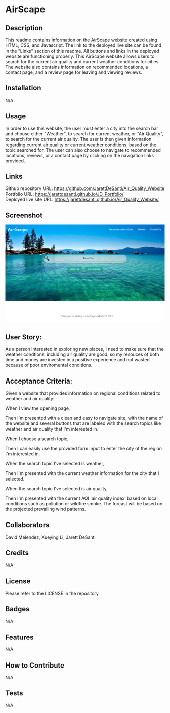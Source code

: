 # AirScape

## Description

This readme contains information on the AirScape website created using HTML, CSS, and Javascript. The link to the deployed live site can be found in the "Links" section of this readme. All buttons and links in the deployed website are functioning properly. This AirScape website allows users to search for the current air quality and current weather conditions for cities. The website also contains information on recommended locations, a contact page, and a review page for leaving and viewing reviews.

## Installation

N/A

## Usage

In order to use this website, the user must enter a city into the search bar and choose either "Weather", to search for current weather, or "Air Quality", to search for the current air quality. The user is then given information regarding current air quality or current weather conditions, based on the topic searched for. The user can also choose to navigate to recommended locations, reviews, or a contact page by clicking on the navigation links provided. 

## Links

Github repository URL: https://github.com/JarettDeSanti/Air_Quality_Website <br>
Portfolio URL: https://jarettdesanti.github.io/JD_Portfolio/ <br>
Deployed live site URL: https://jarettdesanti.github.io/Air_Quality_Website/

## Screenshot

![Alt text](AirScape_screenshot.png)

## User Story:

As a person interested in exploring new places, I need to make sure that the weather condtions, including air quality are good, so my resouces of both time and money are invested in a positive experience and not wasted because of poor enviromental conditions.

## Acceptance Criteria:

Given a website that provides information on regional conditions related to weather and air quality:

When I view the opening page,

Then I'm presented with a clean and easy to navigate site, with the name of the website and several buttons that are labeled with the search topics like weather and air quality that I'm interested in.

When I choose a search topic,

Then I can easily use the provided form input to enter the city of the region I'm interested in.

When the search topic I've selected is weather,

Then I'm presented with the current weather information for the city that I selected.

When the search topic I've selected is air quality,

Then I'm presented with the current AQI 'air quality index' based on local conditions such as pollution or wildfire smoke. The forcast will be based on the projected prevailing wind patterns.


## Collaborators

David Melendez, Xueying Li, Jarett DeSanti

## Credits

N/A

## License

Please refer to the LICENSE in the repository.

## Badges
N/A

## Features
N/A

## How to Contribute
N/A

## Tests
N/A
